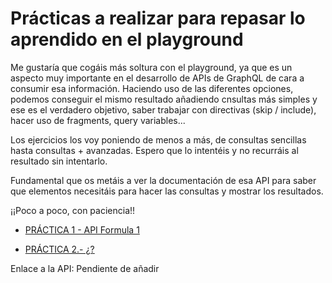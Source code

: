 # Prácticas a realizar para repasar lo aprendido en el playground

Me gustaría que cogáis más soltura con el playground, ya que es un aspecto muy importante en el desarrollo de APIs de GraphQL de cara a consumir esa información. Haciendo uso de las diferentes opciones, podemos conseguir el mismo resultado añadiendo cnsultas más simples y ese es el verdadero objetivo, saber trabajar con directivas (skip / include), hacer uso de fragments, query variables...

Los ejercicios los voy poniendo de menos a más, de consultas sencillas hasta consultas + avanzadas. Espero que lo intentéis y no recurráis al resultado sin intentarlo.

Fundamental que os metáis a ver la documentación de esa API para saber que elementos necesitáis para hacer las consultas y mostrar los resultados. 

¡¡Poco a poco, con paciencia!!

* [PRÁCTICA 1 - API Formula 1](/practicas-playground/1-Formula-1.md)

* [PRÁCTICA 2.- ¿?](/practicas-playground/2-Sin-Definir.md)

Enlace a la API: Pendiente de añadir


